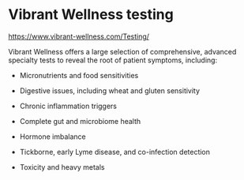 # Vibrant Wellness testing

https://www.vibrant-wellness.com/Testing/

Vibrant Wellness offers a large selection of comprehensive, advanced specialty tests to reveal the root of patient symptoms, including:

* Micronutrients and food sensitivities
  
* Digestive issues, including wheat and gluten sensitivity

* Chronic inflammation triggers

* Complete gut and microbiome health

* Hormone imbalance

* Tickborne, early Lyme disease, and co-infection detection

* Toxicity and heavy metals
